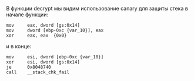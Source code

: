 В функции decrypt мы видим использование canary для защиты стека в начале функции:

```
mov     eax, dword [gs:0x14]
mov     dword [ebp-0xc {var_10}], eax
xor     eax, eax  {0x0}
```

и в конце:

```
mov     esi, dword [ebp-0xc {var_10}]
xor     esi, dword [gs:0x14]
je      0x8048740
call    __stack_chk_fail
```